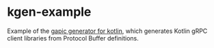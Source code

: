 # kgen-example

Example of the [gapic generator for kotlin](https://github.com/googleapis/gapic-generator-kotlin),
which generates Kotlin gRPC client libraries from Protocol Buffer definitions.